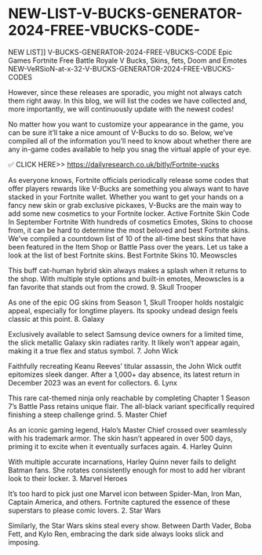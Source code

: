 # NEW-LIST-V-BUCKS-GENERATOR-2024-FREE-VBUCKS-CODE-
NEW LIST]] V-BUCKS-GENERATOR-2024-FREE-VBUCKS-CODE 
Epic Games Fortnite Free Battle Royale V Bucks, Skins, fets, Doom and Emotes NEW-VeRSioN-at-x-32-V-BUCKS-GENERATOR-2024-FREE-VBUCKS-CODES

However, since these releases are sporadic, you might not always catch them right away. In this blog, we will list the codes we have collected and, more importantly, we will continuously update with the newest codes!

No matter how you want to customize your appearance in the game, you can be sure it’ll take a nice amount of V-Bucks to do so. Below, we’ve compiled all of the information you’ll need to know about whether there are any in-game codes available to help you snag the virtual apple of your eye.

✅ CLICK HERE>> https://dailyresearch.co.uk/bitly/Fortnite-vucks

As everyone knows, Fortnite officials periodically release some codes that offer players rewards like V-Bucks are something you always want to have stacked in your Fortnite wallet. Whether you want to get your hands on a fancy new skin or grab exclusive pickaxes, V-Bucks are the main way to add some new cosmetics to your Fortnite locker. Active Fortnite Skin Code In September Fortnite With hundreds of cosmetics Emotes, Skins to choose from, it can be hard to determine the most beloved and best Fortnite skins. We’ve compiled a countdown list of 10 of the all-time best skins that have been featured in the Item Shop or Battle Pass over the years. Let us take a look at the list of best Fortnite skins. Best Fortnite Skins 10. Meowscles

This buff cat-human hybrid skin always makes a splash when it returns to the shop. With multiple style options and built-in emotes, Meowscles is a fan favorite that stands out from the crowd. 9. Skull Trooper

As one of the epic OG skins from Season 1, Skull Trooper holds nostalgic appeal, especially for longtime players. Its spooky undead design feels classic at this point. 8. Galaxy

Exclusively available to select Samsung device owners for a limited time, the slick metallic Galaxy skin radiates rarity. It likely won’t appear again, making it a true flex and status symbol. 7. John Wick

Faithfully recreating Keanu Reeves’ titular assassin, the John Wick outfit epitomizes sleek danger. After a 1,000+ day absence, its latest return in December 2023 was an event for collectors. 6. Lynx

This rare cat-themed ninja only reachable by completing Chapter 1 Season 7’s Battle Pass retains unique flair. The all-black variant specifically required finishing a steep challenge grind. 5. Master Chief

As an iconic gaming legend, Halo’s Master Chief crossed over seamlessly with his trademark armor. The skin hasn’t appeared in over 500 days, priming it to excite when it eventually surfaces again. 4. Harley Quinn

With multiple accurate incarnations, Harley Quinn never fails to delight Batman fans. She rotates consistently enough for most to add her vibrant look to their locker. 3. Marvel Heroes

It’s too hard to pick just one Marvel icon between Spider-Man, Iron Man, Captain America, and others. Fortnite captured the essence of these superstars to please comic lovers. 2. Star Wars

Similarly, the Star Wars skins steal every show. Between Darth Vader, Boba Fett, and Kylo Ren, embracing the dark side always looks slick and imposing.
